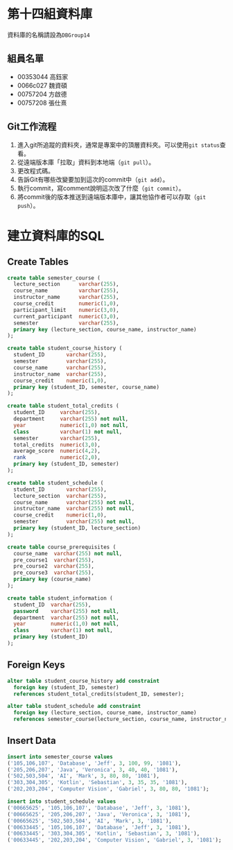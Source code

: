 # 第十四組資料庫
資料庫的名稱請設為`DBGroup14`

## 組員名單
 - 00353044 高鈺家
 - 0066c027 魏資碩
 - 00757204 方啟德
 - 00757208 張仕熹

## Git工作流程
1. 進入git所追蹤的資料夾，通常是專案中的頂層資料夾。可以使用`git status`查看。
2. 從遠端版本庫「拉取」資料到本地端（`git pull`）。
3. 更改程式碼。
4. 告訴Git有哪些改變要加到這次的commit中（`git add`）。
5. 執行commit，寫comment說明這次改了什麼（`git commit`）。
6. 將commit後的版本推送到遠端版本庫中，讓其他協作者可以存取（`git push`）。

# 建立資料庫的SQL
## Create Tables
```sql
create table semester_course (
  lecture_section      varchar(255),
  course_name          varchar(255),
  instructor_name      varchar(255),
  course_credit        numeric(1,0),
  participant_limit    numeric(3,0),
  current_participant  numeric(3,0),
  semester             varchar(255),
  primary key (lecture_section, course_name, instructor_name)
);
```

```sql
create table student_course_history (
  student_ID       varchar(255),
  semester         varchar(255),
  course_name      varchar(255),
  instructor_name  varchar(255),
  course_credit    numeric(1,0),
  primary key (student_ID, semester, course_name)
);
```

```sql
create table student_total_credits (
  student_ID     varchar(255),
  department     varchar(255) not null,
  year           numeric(1,0) not null,
  class          varchar(1) not null,
  semester       varchar(255),
  total_credits  numeric(3,0),
  average_score  numeric(4,2),
  rank           numeric(2,0),
  primary key (student_ID, semester) 
);
```

```sql
create table student_schedule (
  student_ID       varchar(255),
  lecture_section  varchar(255),
  course_name      varchar(255) not null,
  instructor_name  varchar(255) not null,
  course_credit    numeric(1,0),
  semester         varchar(255) not null,
  primary key (student_ID, lecture_section)
);
```

```sql
create table course_prerequisites (
  course_name  varchar(255) not null,
  pre_course1  varchar(255),
  pre_course2  varchar(255),
  pre_course3  varchar(255),
  primary key (course_name)
);
```

```sql
create table student_information (
  student_ID  varchar(255),
  password    varchar(255) not null,
  department  varchar(255) not null,
  year        numeric(1,0) not null,
  class       varchar(1) not null,
  primary key (student_ID)
);
```

## Foreign Keys
```sql
alter table student_course_history add constraint
  foreign key (student_ID, semester)
  references student_total_credits(student_ID, semester);
```

```sql
alter table student_schedule add constraint
  foreign key (lecture_section, course_name, instructor_name)
  references semester_course(lecture_section, course_name, instructor_name);
```

## Insert Data
```sql
insert into semester_course values
('105,106,107', 'Database', 'Jeff', 3, 100, 99, '1081'),
('205,206,207', 'Java', 'Veronica', 3, 40, 40, '1081'),
('502,503,504', 'AI', 'Mark', 3, 80, 80, '1081'),
('303,304,305', 'Kotlin', 'Sebastian', 3, 35, 35, '1081'),
('202,203,204', 'Computer Vision', 'Gabriel', 3, 80, 80, '1081');
```
```sql
insert into student_schedule values
('00665625', '105,106,107', 'Database', 'Jeff', 3, '1081'),
('00665625', '205,206,207', 'Java', 'Veronica', 3, '1081'),
('00665625', '502,503,504', 'AI', 'Mark', 3, '1081'),
('00633445', '105,106,107', 'Database', 'Jeff', 3, '1081'),
('00633445', '303,304,305', 'Kotlin', 'Sebastian', 3, '1081'),
('00633445', '202,203,204', 'Computer Vision', 'Gabriel', 3, '1081');
```
